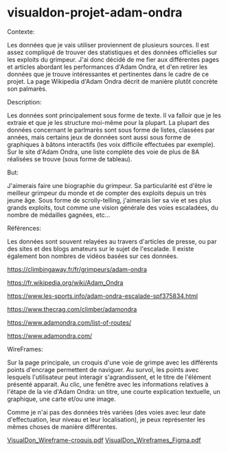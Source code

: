 # visualdon-projet-adam-ondra

Contexte: 

Les données que je vais utiliser proviennent de plusieurs sources. Il est assez compliqué de trouver des statistiques et des données officielles sur les exploits du grimpeur. J'ai donc décidé de me fier aux différentes pages et articles abordant les performances d'Adam Ondra, et d'en retirer les données que je trouve intéressantes et pertinentes dans le cadre de ce projet. La page Wikipedia d'Adam Ondra décrit de manière plutôt concrète son palmarès. 

Description:

Les données sont principalement sous forme de texte. Il va falloir que je les extraie et que je les structure moi-même pour la plupart. La plupart des données concernant le parlmarès sont sous forme de listes, classées par années, mais certains jeux de données sont aussi sous forme de graphiques à bâtons interactifs (les voix difficile effectuées par exemple). Sur le site d'Adam Ondra, une liste complète des voie de plus de 8A réalisées se trouve (sous forme de tableau). 

But:

J'aimerais faire une biographie du grimpeur. Sa particularité est d'être le meilleur grimpeur du monde et de compter des exploits depuis un très jeune âge. Sous forme de scrolly-telling, j'aimerais lier sa vie et ses plus grands exploits, tout comme une vision générale des voies escaladées, du nombre de médailles gagnées, etc... 

Références:

Les données sont souvent relayées au travers d'articles de presse, ou par des sites et des blogs amateurs sur le sujet de l'escalade. Il existe également bon nombres de vidéos basées sur ces données.

https://climbingaway.fr/fr/grimpeurs/adam-ondra

https://fr.wikipedia.org/wiki/Adam_Ondra

https://www.les-sports.info/adam-ondra-escalade-spf375834.html

https://www.thecrag.com/climber/adamondra

https://www.adamondra.com/list-of-routes/

https://www.adamondra.com/

WireFrames:

Sur la page principale, un croquis d'une voie de grimpe avec les différents points d'encrage permettent de naviguer. 
Au survol, les points avec lesquels l'utilisateur peut interagir s'agrandissent, et le titre de l'élément présenté apparait. 
Au clic, une fenêtre avec les informations relatives à l'étape de la vie d'Adam Ondra: un titre, une courte explication textuelle, un graphique, une carte et/ou une image.

Comme je n'ai pas des données très variées (des voies avec leur date d'effectuation, leur niveau et leur localisation), je peux représenter les mêmes choses de manière différentes. 

[VisualDon_Wireframe-croquis.pdf](https://github.com/ReyMyriam/visualdon-projet-adam-ondra/files/11001235/VisualDon_Wireframe-croquis.pdf)
[VisualDon_Wireframes_Figma.pdf](https://github.com/ReyMyriam/visualdon-projet-adam-ondra/files/11003036/VisualDon_Wireframes_Figma.pdf)
